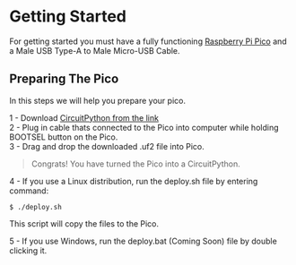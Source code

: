 # Getting Started

For getting started you must have a fully functioning [Raspberry Pi Pico](https://www.raspberrypi.com/products/raspberry-pi-pico/) and a Male USB Type-A to Male Micro-USB Cable.

## Preparing The Pico

In this steps we will help you prepare your pico.

1 - Download [CircuitPython from the link](https://circuitpython.org/board/raspberry_pi_pico/) \
2 - Plug in cable thats connected to the Pico into computer while holding BOOTSEL button on the Pico. \
3 - Drag and drop the downloaded .uf2 file into Pico.

> Congrats! You have turned the Pico into a CircuitPython.

4 - If you use a Linux distribution, run the deploy.sh file by entering command: 
```
$ ./deploy.sh
```
This script will copy the files to the Pico. 

5  - If you use Windows, run the deploy.bat (Coming Soon) file by double clicking it.
